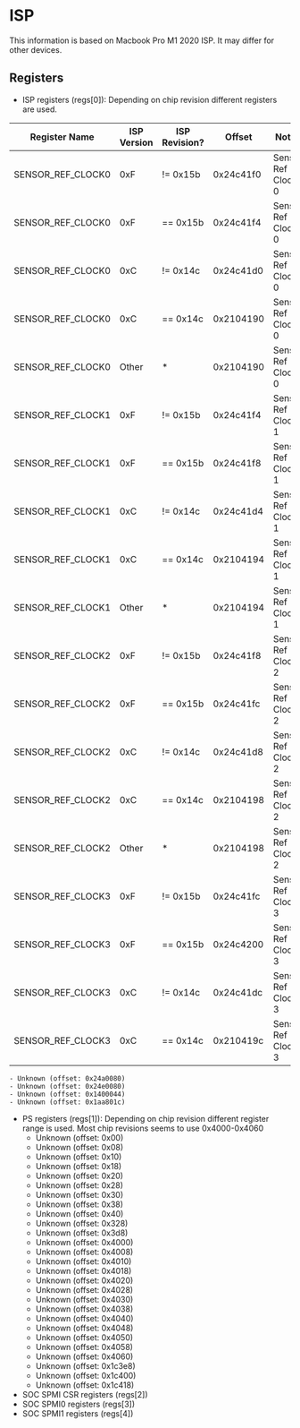 # ISP 
This information is based on Macbook Pro M1 2020 ISP. It may differ for other devices.

## Registers 

- ISP registers (regs[0]): Depending on chip revision different registers are used.

| Register Name | ISP Version | ISP Revision? | Offset | Notes |
|---	|---	|---	|---	|---	|
| SENSOR_REF_CLOCK0 | 0xF  	| != 0x15b | 0x24c41f0 | Sensor Ref Clock 0 |
| SENSOR_REF_CLOCK0 | 0xF  	| == 0x15b | 0x24c41f4 | Sensor Ref Clock 0 |
| SENSOR_REF_CLOCK0 | 0xC  	| != 0x14c | 0x24c41d0 | Sensor Ref Clock 0 |
| SENSOR_REF_CLOCK0 | 0xC  	| == 0x14c | 0x2104190 | Sensor Ref Clock 0 |
| SENSOR_REF_CLOCK0 | Other     | *        | 0x2104190 | Sensor Ref Clock 0 |
| SENSOR_REF_CLOCK1 | 0xF  	| != 0x15b | 0x24c41f4 | Sensor Ref Clock 1 |
| SENSOR_REF_CLOCK1 | 0xF  	| == 0x15b | 0x24c41f8 | Sensor Ref Clock 1 |
| SENSOR_REF_CLOCK1 | 0xC  	| != 0x14c | 0x24c41d4 | Sensor Ref Clock 1 |
| SENSOR_REF_CLOCK1 | 0xC  	| == 0x14c | 0x2104194 | Sensor Ref Clock 1 |
| SENSOR_REF_CLOCK1 | Other     | *        | 0x2104194 | Sensor Ref Clock 1 |
| SENSOR_REF_CLOCK2 | 0xF  	| != 0x15b | 0x24c41f8 | Sensor Ref Clock 2 |
| SENSOR_REF_CLOCK2 | 0xF  	| == 0x15b | 0x24c41fc | Sensor Ref Clock 2 |
| SENSOR_REF_CLOCK2 | 0xC  	| != 0x14c | 0x24c41d8 | Sensor Ref Clock 2 |
| SENSOR_REF_CLOCK2 | 0xC  	| == 0x14c | 0x2104198 | Sensor Ref Clock 2 |
| SENSOR_REF_CLOCK2 | Other     | *        | 0x2104198 | Sensor Ref Clock 2 |
| SENSOR_REF_CLOCK3 | 0xF  	| != 0x15b | 0x24c41fc | Sensor Ref Clock 3 |
| SENSOR_REF_CLOCK3 | 0xF  	| == 0x15b | 0x24c4200 | Sensor Ref Clock 3 |
| SENSOR_REF_CLOCK3 | 0xC  	| != 0x14c | 0x24c41dc | Sensor Ref Clock 3 |
| SENSOR_REF_CLOCK3 | 0xC  	| == 0x14c | 0x210419c | Sensor Ref Clock 3 |


    - Unknown (offset: 0x24a0080)
    - Unknown (offset: 0x24e0080)
    - Unknown (offset: 0x1400044)
    - Unknown (offset: 0x1aa801c)

- PS registers (regs[1]): Depending on chip revision different register range is used. Most chip revisions seems to use 0x4000-0x4060
    - Unknown (offset: 0x00)
    - Unknown (offset: 0x08)
    - Unknown (offset: 0x10)
    - Unknown (offset: 0x18) 
    - Unknown (offset: 0x20)
    - Unknown (offset: 0x28)
    - Unknown (offset: 0x30)
    - Unknown (offset: 0x38)
    - Unknown (offset: 0x40) 
    - Unknown (offset: 0x328)
    - Unknown (offset: 0x3d8)      
    - Unknown (offset: 0x4000) 
    - Unknown (offset: 0x4008)
    - Unknown (offset: 0x4010)
    - Unknown (offset: 0x4018)
    - Unknown (offset: 0x4020)
    - Unknown (offset: 0x4028)
    - Unknown (offset: 0x4030)
    - Unknown (offset: 0x4038)
    - Unknown (offset: 0x4040)
    - Unknown (offset: 0x4048)
    - Unknown (offset: 0x4050)
    - Unknown (offset: 0x4058)
    - Unknown (offset: 0x4060)
    - Unknown (offset: 0x1c3e8)
    - Unknown (offset: 0x1c400)
    - Unknown (offset: 0x1c418)   
- SOC SPMI CSR registers (regs[2])
- SOC SPMI0 registers (regs[3])
- SOC SPMI1 registers (regs[4])



